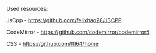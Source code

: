 
Used resources:

JsCpp - https://github.com/felixhao28/JSCPP

CodeMirror - https://github.com/codemirror/codemirror5

CSS - https://github.com/ftl64/home
